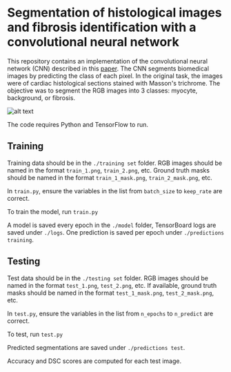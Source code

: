 # Segmentation of histological images and fibrosis identification with a convolutional neural network

This repository contains an implementation of the convolutional neural network (CNN) described in this [paper](https://arxiv.org/ftp/arxiv/papers/1803/1803.07301.pdf).
The CNN segments biomedical images by predicting the class of each pixel.
In the original task, the images were of cardiac histological sections stained with Masson's trichrome. The objective was to segment the RGB images into 3 classes: myocyte, background, or fibrosis. 

![alt text](https://ars.els-cdn.com/content/image/1-s2.0-S0010482518301288-fx1_lrg.jpg "CNN Fu et al")

The code requires Python and TensorFlow to run.

## Training
Training data should be in the `./training set` folder. RGB images should be named in the format `train_1.png`, `train_2.png`, etc. Ground truth masks should be named in the format `train_1_mask.png`, `train_2_mask.png`, etc.

In `train.py`, ensure the variables in the list from `batch_size` to `keep_rate` are correct. 

To train the model, run `train.py`

A model is saved every epoch in the `./model` folder, TensorBoard logs are saved under `./logs`. One prediction is saved per epoch under `./predictions training`.

## Testing
Test data should be in the `./testing set` folder. RGB images should be named in the format `test_1.png`, `test_2.png`, etc. If available, ground truth masks should be named in the format `test_1_mask.png`, `test_2_mask.png`, etc. 

In `test.py`, ensure the variables in the list from `n_epochs` to `n_predict` are correct. 

To test, run `test.py`

Predicted segmentations are saved under `./predictions test`.

Accuracy and DSC scores are computed for each test image.
